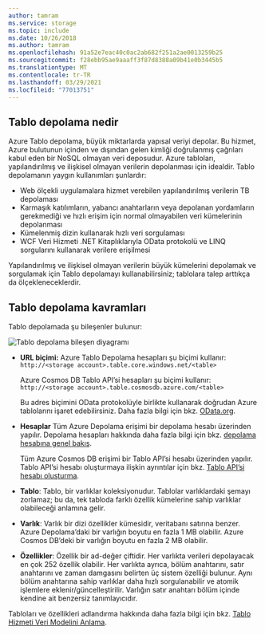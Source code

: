 ```yaml
---
author: tamram
ms.service: storage
ms.topic: include
ms.date: 10/26/2018
ms.author: tamram
ms.openlocfilehash: 91a52e7eac40c0ac2ab682f251a2ae0013259b25
ms.sourcegitcommit: f28ebb95ae9aaaff3f87d8388a09b41e0b3445b5
ms.translationtype: MT
ms.contentlocale: tr-TR
ms.lasthandoff: 03/29/2021
ms.locfileid: "77013751"
---
```

## <a name="what-is-table-storage"></a>Tablo depolama nedir
Azure Tablo depolama, büyük miktarlarda yapısal veriyi depolar. Bu hizmet, Azure bulutunun içinden ve dışından gelen kimliği doğrulanmış çağrıları kabul eden bir NoSQL olmayan veri deposudur. Azure tabloları, yapılandırılmış ve ilişkisel olmayan verilerin depolanması için idealdir. Tablo depolamanın yaygın kullanımları şunlardır:

* Web ölçekli uygulamalara hizmet verebilen yapılandırılmış verilerin TB depolaması
* Karmaşık katılımların, yabancı anahtarların veya depolanan yordamların gerekmediği ve hızlı erişim için normal olmayabilen veri kümelerinin depolanması
* Kümelenmiş dizin kullanarak hızlı veri sorgulaması
* WCF Veri Hizmeti .NET Kitaplıklarıyla OData protokolü ve LINQ sorgularını kullanarak verilere erişilmesi

Yapılandırılmış ve ilişkisel olmayan verilerin büyük kümelerini depolamak ve sorgulamak için Tablo depolamayı kullanabilirsiniz; tablolara talep arttıkça da ölçekleneceklerdir.

## <a name="table-storage-concepts"></a>Tablo depolama kavramları
Tablo depolamada şu bileşenler bulunur:

![Tablo depolama bileşen diyagramı][Table1]

* **URL biçimi:** Azure Tablo Depolama hesapları şu biçimi kullanır: `http://<storage account>.table.core.windows.net/<table>`

  Azure Cosmos DB Tablo API’si hesapları şu biçimi kullanır: `http://<storage account>.table.cosmosdb.azure.com/<table>`  

  Bu adres biçimini OData protokolüyle birlikte kullanarak doğrudan Azure tablolarını işaret edebilirsiniz. Daha fazla bilgi için bkz. [OData.org][OData.org].
* **Hesaplar** Tüm Azure Depolama erişimi bir depolama hesabı üzerinden yapılır. Depolama hesapları hakkında daha fazla bilgi için bkz. [depolama hesabına genel bakış](../articles/storage/common/storage-account-overview.md).

    Tüm Azure Cosmos DB erişimi bir Tablo API’si hesabı üzerinden yapılır. Tablo API’si hesabı oluşturmaya ilişkin ayrıntılar için bkz. [Tablo API’si hesabı oluşturma](../articles/cosmos-db/create-table-dotnet.md#create-a-database-account).
* **Tablo**: Tablo, bir varlıklar koleksiyonudur. Tablolar varlıklardaki şemayı zorlamaz; bu da, tek tabloda farklı özellik kümelerine sahip varlıklar olabileceği anlamına gelir.  
* **Varlık**: Varlık bir dizi özellikler kümesidir, veritabanı satırına benzer. Azure Depolama’daki bir varlığın boyutu en fazla 1 MB olabilir. Azure Cosmos DB’deki bir varlığın boyutu en fazla 2 MB olabilir.
* **Özellikler**: Özellik bir ad-değer çiftidir. Her varlıkta verileri depolayacak en çok 252 özellik olabilir. Her varlıkta ayrıca, bölüm anahtarını, satır anahtarını ve zaman damgasını belirten üç sistem özelliği bulunur. Aynı bölüm anahtarına sahip varlıklar daha hızlı sorgulanabilir ve atomik işlemlere eklenir/güncelleştirilir. Varlığın satır anahtarı bölüm içinde kendine ait benzersiz tanımlayıcıdır.

Tabloları ve özellikleri adlandırma hakkında daha fazla bilgi için bkz. [Tablo Hizmeti Veri Modelini Anlama](/rest/api/storageservices/Understanding-the-Table-Service-Data-Model).

[Table1]: ./media/storage-table-concepts-include/table1.png
[OData.org]: http://www.odata.org/
